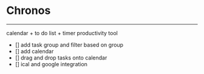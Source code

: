 # Chronos 
---------
calendar + to do list + timer 
productivity tool


- [] add task group and filter based on group
- [] add calendar
- [] drag and drop tasks onto calendar
- [] ical and google integration
